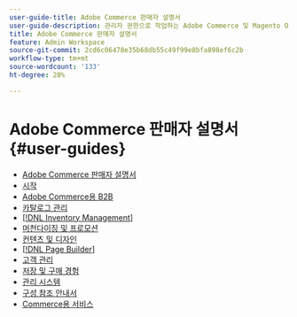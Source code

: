 ```yaml
---
user-guide-title: Adobe Commerce 판매자 설명서
user-guide-description: 관리자 권한으로 작업하는 Adobe Commerce 및 Magento Open Source 판매자를 위한 설명서 및 리소스입니다.
title: Adobe Commerce 판매자 설명서
feature: Admin Workspace
source-git-commit: 2cd6c06478e35b68db55c49f99e8bfa898ef6c2b
workflow-type: tm+mt
source-wordcount: '133'
ht-degree: 20%

---
```


# Adobe Commerce 판매자 설명서 {#user-guides}

- [Adobe Commerce 판매자 설명서](home.md)
- [시작](https://experienceleague.adobe.com/docs/commerce-admin/start/guide-overview.html)
- [Adobe Commerce용 B2B](https://experienceleague.adobe.com/docs/commerce-admin/b2b/guide-overview.html)
- [카탈로그 관리](https://experienceleague.adobe.com/docs/commerce-admin/catalog/guide-overview.html)
- [[!DNL Inventory Management]](https://experienceleague.adobe.com/docs/commerce-admin/inventory/guide-overview.html)
- [머천다이징 및 프로모션](https://experienceleague.adobe.com/docs/commerce-admin/marketing/guide-overview.html)
- [컨텐츠 및 디자인](https://experienceleague.adobe.com/docs/commerce-admin/content-design/guide-overview.html)
- [[!DNL Page Builder]](https://experienceleague.adobe.com/docs/commerce-admin/page-builder/guide-overview.html)
- [고객 관리](https://experienceleague.adobe.com/docs/commerce-admin/customers/guide-overview.html)
- [저장 및 구매 경험](https://experienceleague.adobe.com/docs/commerce-admin/stores-sales/guide-overview.html)
- [관리 시스템](https://experienceleague.adobe.com/docs/commerce-admin/systems/guide-overview.html)
- [구성 참조 안내서](https://experienceleague.adobe.com/docs/commerce-admin/config/guide-overview.html)
- [Commerce용 서비스](https://experienceleague.adobe.com/docs/commerce-merchant-services/user-guides/home.html)

